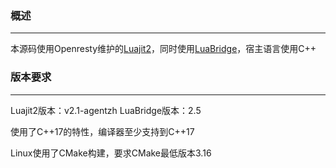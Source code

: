 
[luajit2]:https://github.com/openresty/luajit2
[luabridge]:https://github.com/vinniefalco/LuaBridge
### 概述
--------------------------------------------------

本源码使用Openresty维护的[Luajit2][Luajit2]，同时使用[LuaBridge][luabridge]，宿主语言使用C++

### 版本要求
--------------------------------------------------

Luajit2版本：v2.1-agentzh
LuaBridge版本：2.5

使用了C++17的特性，编译器至少支持到C++17

Linux使用了CMake构建，要求CMake最低版本3.16
	